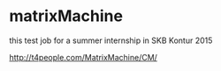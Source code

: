 # matrixMachine
this test job for a summer internship in SKB Kontur 2015

http://t4people.com/MatrixMachine/CM/  
